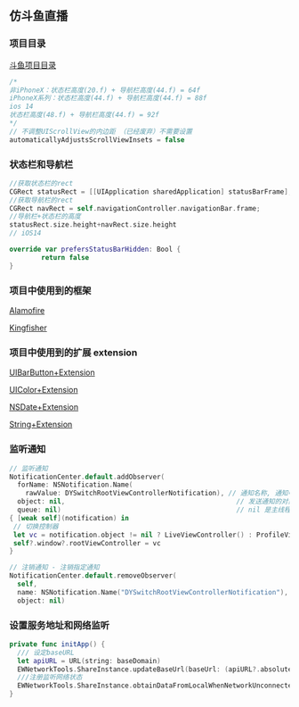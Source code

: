 ## 仿斗鱼直播

### 项目目录

[斗鱼项目目录](./doc/z_video/catalog.mov)

```swift
/*
非iPhoneX：状态栏高度(20.f) + 导航栏高度(44.f) = 64f
iPhoneX系列：状态栏高度(44.f) + 导航栏高度(44.f) = 88f
ios 14
状态栏高度(48.f) + 导航栏高度(44.f) = 92f
*/
// 不调整UIScrollView的内边距 （已经废弃）不需要设置
automaticallyAdjustsScrollViewInsets = false
```

### 状态栏和导航栏

```swift
//获取状态栏的rect
CGRect statusRect = [[UIApplication sharedApplication] statusBarFrame];
//获取导航栏的rect
CGRect navRect = self.navigationController.navigationBar.frame;
//导航栏+状态栏的高度
statusRect.size.height+navRect.size.height
// iOS14

```

```swift
override var prefersStatusBarHidden: Bool {
		return false
}
```

### 项目中使用到的框架

[Alamofire](./doc/Alamofire.md)

[Kingfisher](./doc/Kingfisher.md)

### 项目中使用到的扩展 extension

[UIBarButton+Extension](./MyDYZB/Classes/Tools/Extension/UIBarButton+Extension.swift)

[UIColor+Extension](./MyDYZB/Classes/Tools/Extension/UIColor+Extension.swift)

[NSDate+Extension](./MyDYZB/Classes/Tools/Extension/NSDate+Extension)

[String+Extension](./MyDYZB/Classes/Tools/Extension/String+Extension)

### 监听通知

```swift
// 监听通知
NotificationCenter.default.addObserver(
  forName: NSNotification.Name(
    rawValue: DYSwitchRootViewControllerNotification), // 通知名称, 通知中心用来识别通知的
  object: nil,                                           // 发送通知的对象, 为nil 监听任何对象
  queue: nil)                                            // nil 是主线程
{ [weak self](notification) in
 // 切换控制器
 let vc = notification.object != nil ? LiveViewController() : ProfileViewController()
 self?.window?.rootViewController = vc
}

// 注销通知 - 注销指定通知
NotificationCenter.default.removeObserver(
  self,                                                                   // 监听者
  name: NSNotification.Name("DYSwitchRootViewControllerNotification"),    // 监听的通知
  object: nil)                                                            // 发送通知的对象
```

### 设置服务地址和网络监听

```swift
private func initApp() {
  /// 设定baseURL
  let apiURL = URL(string: baseDomain)
  EWNetworkTools.ShareInstance.updateBaseUrl(baseUrl: (apiURL?.absoluteString)!)
  ///注册监听网络状态
  EWNetworkTools.ShareInstance.obtainDataFromLocalWhenNetworkUnconnected()
}
```



